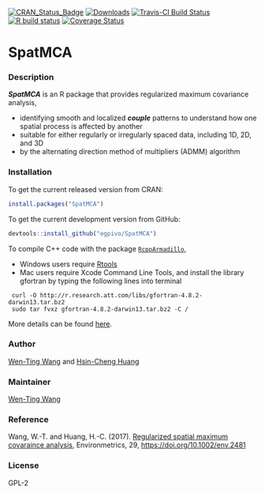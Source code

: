 [![CRAN_Status_Badge](http://www.r-pkg.org/badges/version/SpatMCA)](https://cran.r-project.org/package=SpatMCA)
[![Downloads](http://cranlogs.r-pkg.org/badges/grand-total/SpatMCA)](https://cran.r-project.org/package=SpatMCA)
[![Travis-CI Build Status](https://travis-ci.org/egpivo/SpatMCA.svg?branch=master)](https://travis-ci.org/egpivo/SpatMCA)
[![R build status](https://github.com/egpivo/SpatPCA/workflows/R-CMD-check/badge.svg)](https://github.com/egpivo/SpatPCA/actions)
[![Coverage Status](https://img.shields.io/codecov/c/github/egpivo/SpatPCA/master.svg)](https://codecov.io/github/egpivo/SpatpCA?branch=master)


# SpatMCA

### Description
***SpatMCA*** is an R package that provides regularized maximum covariance analysis, 

* identifying smooth and localized ***couple*** patterns to understand how one spatial process is affected by another
* suitable for either regularly or irregularly spaced data, including 1D, 2D, and 3D
* by the alternating direction method of multipliers (ADMM) algorithm

### Installation
To get the current released version from CRAN:

```r
install.packages("SpatMCA")
```

To get the current development version from GitHub:

```r
devtools::install_github("egpivo/SpatMCA")
```

To compile C++ code with the package [`RcppArmadillo`](https://cran.r-project.org/web/packages/RcppArmadillo/index.html),

 * Windows users require [Rtools](https://cran.r-project.org/bin/windows/Rtools/)
 * Mac users require Xcode Command Line Tools, and install the library gfortran by typing the following lines into terminal

  ```
   curl -O http://r.research.att.com/libs/gfortran-4.8.2-darwin13.tar.bz2
   sudo tar fvxz gfortran-4.8.2-darwin13.tar.bz2 -C /
  ```
  
More details can be found [here](http://thecoatlessprofessor.com/programming/rcpp-rcpparmadillo-and-os-x-mavericks-lgfortran-and-lquadmath-error/).

### Author
 [Wen-Ting Wang](https://www.linkedin.com/in/wen-ting-wang-6083a17b "Wen-Ting Wang") and [Hsin-Cheng Huang](http://www.stat.sinica.edu.tw/hchuang/ "Hsin-Cheng Huang")
 
### Maintainer
[Wen-Ting Wang](https://www.linkedin.com/in/wen-ting-wang-6083a17b "Wen-Ting Wang")

### Reference
Wang, W.-T. and Huang, H.-C. (2017). [Regularized spatial maximum covaraince analysis](https://arxiv.org/pdf/1705.02716.pdf), Environmetrics, 29, https://doi.org/10.1002/env.2481
 
### License
  GPL-2
